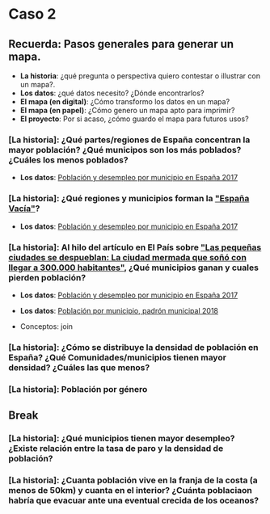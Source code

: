 # Caso 2 

## Recuerda: Pasos generales para generar un mapa. 
* **La historia**: ¿qué pregunta o perspectiva quiero contestar o illustrar con un mapa?.
* **Los datos**: ¿qué datos necesito? ¿Dónde encontrarlos?
* **El mapa (en digital)**: ¿Cómo transformo los datos en un mapa?
* **El mapa (en papel)**: ¿Cómo genero un mapa apto para imprimir?
* **El proyecto**: Por si acaso, ¿cómo guardo el mapa para futuros usos? 


### [La historia]: ¿Qué partes/regiones de España concentran la mayor población? ¿Qué municipos son los más poblados? ¿Cuáles los menos poblados? 

* **Los datos**: [Población y desempleo por municipio en España 2017](Datos/README.md)

### [La historia]: ¿Qué regiones y municipios forman la ["España Vacía"](https://elpais.com/cultura/2016/04/19/babelia/1461071676_157409.html)? 

* **Los datos**: [Población y desempleo por municipio en España 2017](Datos/README.md)

### [La historia]: Al hilo del artículo en El País sobre ["Las pequeñas ciudades se despueblan: La ciudad mermada que soñó con llegar a 300.000 habitantes"](https://elpais.com/sociedad/2019/02/05/actualidad/1549335210_628003.html), ¿Qué municipios ganan y cuales pierden población?

* **Los datos**: [Población y desempleo por municipio en España 2017](Datos/README.md)
* **Los datos**: [Población por municipio, padrón municipal 2018](Datos/README.md)

* Conceptos: join


### [La historia]: ¿Cómo se distribuye la densidad de población en España? ¿Qué Comunidades/municipios tienen mayor densidad? ¿Cuáles las que menos? 

### [La historia]: Población por género

## Break

### [La historia]: ¿Qué municipios tienen mayor desempleo? ¿Existe relación entre la tasa de paro y la densidad de población?

### [La historia]: ¿Cuanta población vive en la franja de la costa (a menos de 50km) y cuanta en el interior? ¿Cuánta poblaciaon habría que evacuar ante una eventual crecida de los oceanos?

